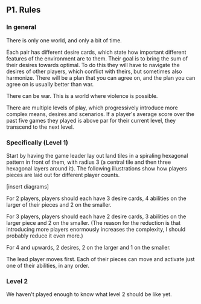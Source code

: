 ## P1. Rules

### In general

There is only one world, and only a bit of time.

Each pair has different desire cards, which state how important different features of the environment are to them. Their goal is to bring the sum of their desires towards optimal. To do this they will have to navigate the desires of other players, which conflict with theirs, but sometimes also harmonize. There will be a plan that you can agree on, and the plan you can agree on is usually better than war.

There can be war. This is a world where violence is possible.

There are multiple levels of play, which progressively introduce more complex means, desires and scenarios. If a player's average score over the past five games they played is above par for their current level, they transcend to the next level.

### Specifically (Level 1)

Start by having the game leader lay out land tiles in a spiraling hexagonal pattern in front of them, with radius 3 (a central tile and then three hexagonal layers around it). The following illustrations show how players pieces are laid out for different player counts.

[insert diagrams]

For 2 players, players should each have 3 desire cards, 4 abilities on the larger of their pieces and 2 on the smaller.

For 3 players, players should each have 2 desire cards, 3 abilities on the larger piece and 2 on the smaller. (The reason for the reduction is that introducing more players enormously increases the complexity, I should probably reduce it even more.)

For 4 and upwards, 2 desires, 2 on the larger and 1 on the smaller.

The lead player moves first. Each of their pieces can move and activate just one of their abilities, in any order.

### Level 2

We haven't played enough to know what level 2 should be like yet.

